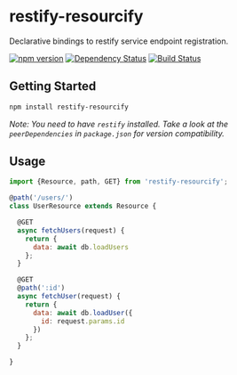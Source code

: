 # restify-resourcify
Declarative bindings to restify service endpoint registration.

[![npm version](https://badge.fury.io/js/restify-resourcify.svg)](https://badge.fury.io/js/restify-resourcify)
[![Dependency Status](https://david-dm.org/leoselig/restify-resourcify.svg)](https://david-dm.org/leoselig/restify-resourcify)
[![Build Status](https://travis-ci.org/leoselig/restify-resourcify.svg?branch=master)](https://travis-ci.org/leoselig/restify-resourcify)

## Getting Started

```sh
npm install restify-resourcify
```

*Note: You need to have `restify` installed. Take a look at the `peerDependencies` in `package.json` for version compatibility.*

## Usage

```javascript
import {Resource, path, GET} from 'restify-resourcify';

@path('/users/')
class UserResource extends Resource {

  @GET
  async fetchUsers(request) {
    return {
      data: await db.loadUsers
    };
  }

  @GET
  @path(':id')
  async fetchUser(request) {
    return {
      data: await db.loadUser({
        id: request.params.id
      })
    };
  }

}
```
